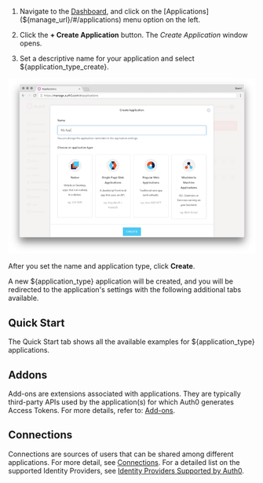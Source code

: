 1. Navigate to the [Dashboard](${manage_url}), and click on the [Applications](${manage_url}/#/applications) menu option on the left. 

2. Click the **+ Create Application** button. The *Create Application* window opens. 

3. Set a descriptive name for your application and select ${application_type_create}.

![Create Application window](/media/articles/applications/create-client-popup.png)

After you set the name and application type, click **Create**.

A new ${application_type} application will be created, and you will be redirected to the application's settings with the following additional tabs available.

## Quick Start

The Quick Start tab shows all the available examples for ${application_type} applications.

## Addons

Add-ons are extensions associated with applications. They are typically third-party APIs used by the application(s) for which Auth0 generates Access Tokens. For more details, refer to: [Add-ons](/applications/concepts/add-ons).

## Connections

Connections are sources of users that can be shared among different applications. For more detail, see [Connections](/applications/connections). For a detailed list on the supported Identity Providers, see [Identity Providers Supported by Auth0](/identityproviders).
